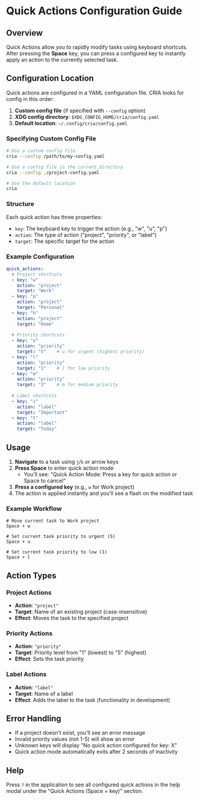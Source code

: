 # Quick Actions Configuration Guide

## Overview

Quick Actions allow you to rapidly modify tasks using keyboard shortcuts. After pressing the **Space** key, you can press a configured key to instantly apply an action to the currently selected task.

## Configuration Location

Quick actions are configured in a YAML configuration file. CRIA looks for config in this order:

1. **Custom config file** (if specified with `--config` option)
2. **XDG config directory**: `$XDG_CONFIG_HOME/cria/config.yaml`
3. **Default location**: `~/.config/cria/config.yaml`

### Specifying Custom Config File

```bash
# Use a custom config file
cria --config /path/to/my-config.yaml

# Use a config file in the current directory  
cria --config ./project-config.yaml

# Use the default location
cria
```

### Structure

Each quick action has three properties:
- `key`: The keyboard key to trigger the action (e.g., "w", "u", "p")
- `action`: The type of action ("project", "priority", or "label")
- `target`: The specific target for the action

### Example Configuration

```yaml
quick_actions:
  # Project shortcuts
  - key: "w"
    action: "project"
    target: "Work"
  - key: "p"
    action: "project"
    target: "Personal"
  - key: "h"
    action: "project"
    target: "Home"
  
  # Priority shortcuts
  - key: "u"
    action: "priority"
    target: "5"    # u for urgent (highest priority)
  - key: "l"
    action: "priority"
    target: "1"    # l for low priority
  - key: "m"
    action: "priority"
    target: "3"    # m for medium priority
  
  # Label shortcuts
  - key: "i"
    action: "label"
    target: "Important"
  - key: "t"
    action: "label"
    target: "Today"
```

## Usage

1. **Navigate** to a task using `j`/`k` or arrow keys
2. **Press Space** to enter quick action mode
   - You'll see: "Quick Action Mode: Press a key for quick action or Space to cancel"
3. **Press a configured key** (e.g., `w` for Work project)
4. The action is applied instantly and you'll see a flash on the modified task

### Example Workflow

```
# Move current task to Work project
Space + w

# Set current task priority to urgent (5)
Space + u

# Set current task priority to low (1)
Space + l
```

## Action Types

### Project Actions
- **Action**: `"project"`
- **Target**: Name of an existing project (case-insensitive)
- **Effect**: Moves the task to the specified project

### Priority Actions
- **Action**: `"priority"`
- **Target**: Priority level from "1" (lowest) to "5" (highest)
- **Effect**: Sets the task priority

### Label Actions
- **Action**: `"label"`
- **Target**: Name of a label
- **Effect**: Adds the label to the task (functionality in development)

## Error Handling

- If a project doesn't exist, you'll see an error message
- Invalid priority values (not 1-5) will show an error
- Unknown keys will display "No quick action configured for key: X"
- Quick action mode automatically exits after 2 seconds of inactivity

## Help

Press `?` in the application to see all configured quick actions in the help modal under the "Quick Actions (Space + key)" section.
